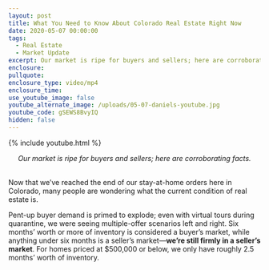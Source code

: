 ```yaml
---
layout: post
title: What You Need to Know About Colorado Real Estate Right Now
date: 2020-05-07 00:00:00
tags:
  - Real Estate
  - Market Update
excerpt: Our market is ripe for buyers and sellers; here are corroborating facts.
enclosure:
pullquote:
enclosure_type: video/mp4
enclosure_time:
use_youtube_image: false
youtube_alternate_image: /uploads/05-07-daniels-youtube.jpg
youtube_code: gSEWS8BvyIQ
hidden: false
---
```


{% include youtube.html %}

<center><em>Our market is ripe for buyers and sellers; here are corroborating facts.</em></center>

<br>Now that we’ve reached the end of our stay-at-home orders here in Colorado, many people are wondering what the current condition of real estate is.

Pent-up buyer demand is primed to explode; even with virtual tours during quarantine, we were seeing multiple-offer scenarios left and right. Six months’ worth or more of inventory is considered a buyer’s market, while anything under six months is a seller’s market—**we’re still firmly in a seller’s market**. For homes priced at $500,000 or below, we only have roughly 2.5 months’ worth of inventory.

